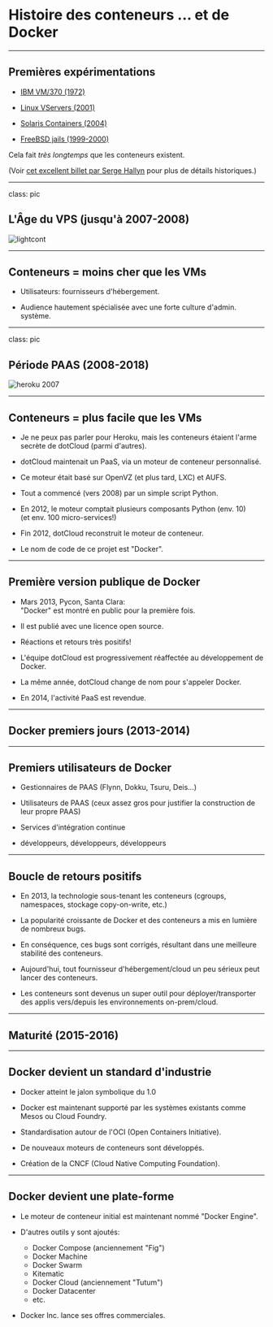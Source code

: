 # Histoire des conteneurs ... et de Docker

---

## Premières expérimentations

* [IBM VM/370 (1972)](https://en.wikipedia.org/wiki/VM_%28operating_system%29)

* [Linux VServers (2001)](http://www.solucorp.qc.ca/changes.hc?projet=vserver)

* [Solaris Containers (2004)](https://en.wikipedia.org/wiki/Solaris_Containers)

* [FreeBSD jails (1999-2000)](https://www.freebsd.org/cgi/man.cgi?query=jail&sektion=8&manpath=FreeBSD+4.0-RELEASE)

Cela fait *très longtemps* que les conteneurs existent.

(Voir [cet excellent billet par Serge Hallyn](https://s3hh.wordpress.com/2018/03/22/history-of-containers/) pour plus de détails historiques.)

---

class: pic

## L'Âge du VPS (jusqu'à 2007-2008)

![lightcont](images/containers-as-lightweight-vms.png)

---

## Conteneurs = moins cher que les VMs

* Utilisateurs: fournisseurs d'hébergement.

* Audience hautement spécialisée avec une forte culture d'admin. système.

---

class: pic

## Période PAAS (2008-2018)


![heroku 2007](images/heroku-first-homepage.png)

---

## Conteneurs = plus facile que les VMs

* Je ne peux pas parler pour Heroku, mais les conteneurs étaient l'arme secrète de dotCloud (parmi d'autres).

* dotCloud maintenait un PaaS, via un moteur de conteneur personnalisé.

* Ce moteur était basé sur OpenVZ (et plus tard, LXC) et AUFS.

* Tout a commencé (vers 2008) par un simple script Python.

* En 2012, le moteur comptait plusieurs composants Python (env. 10)
  <br/>(et env. 100 micro-services!)

* Fin 2012, dotCloud reconstruit le moteur de conteneur.

* Le nom de code de ce projet est "Docker".

---

## Première version publique de Docker

* Mars 2013, Pycon, Santa Clara:
  <br/>"Docker" est montré en public pour la première fois.

* Il est publié avec une licence open source.

* Réactions et retours très positifs!

* L'équipe dotCloud est progressivement réaffectée au développement de Docker.

* La même année, dotCloud change de nom pour s'appeler Docker.

* En 2014, l'activité PaaS est revendue.

---

## Docker premiers jours (2013-2014)


---

## Premiers utilisateurs de Docker

* Gestionnaires de PAAS (Flynn, Dokku, Tsuru, Deis...)

* Utilisateurs de PAAS (ceux assez gros pour justifier la construction de leur propre PAAS)

* Services d'intégration continue

* développeurs, développeurs, développeurs

---

## Boucle de retours positifs

* En 2013, la technologie sous-tenant les conteneurs (cgroups, namespaces, stockage copy-on-write, etc.)

* La popularité croissante de Docker et des conteneurs a mis en lumière de nombreux bugs.

* En conséquence, ces bugs sont corrigés, résultant dans une meilleure stabilité des conteneurs.

* Aujourd'hui, tout fournisseur d'hébergement/cloud un peu sérieux peut lancer des conteneurs.

* Les conteneurs sont devenus un super outil pour déployer/transporter des applis vers/depuis les environnements on-prem/cloud.

---

## Maturité (2015-2016)

---

## Docker devient un standard d'industrie

* Docker atteint le jalon symbolique du 1.0

* Docker est maintenant supporté par les systèmes existants comme Mesos ou Cloud Foundry.

* Standardisation autour de l'OCI (Open Containers Initiative).

* De nouveaux moteurs de conteneurs sont développés.

* Création de la CNCF (Cloud Native Computing Foundation).

---

## Docker devient une plate-forme

* Le moteur de conteneur initial est maintenant nommé "Docker Engine".

* D'autres outils y sont ajoutés:
  * Docker Compose (anciennement "Fig")
  * Docker Machine
  * Docker Swarm
  * Kitematic
  * Docker Cloud (anciennement "Tutum")
  * Docker Datacenter
  * etc.

* Docker Inc. lance ses offres commerciales.
